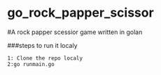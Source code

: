 # go_rock_papper_scissor
#A rock papper scessior game written in golan

###steps to run it localy
```
1: Clone the repo localy
2:go runmain.go
```
